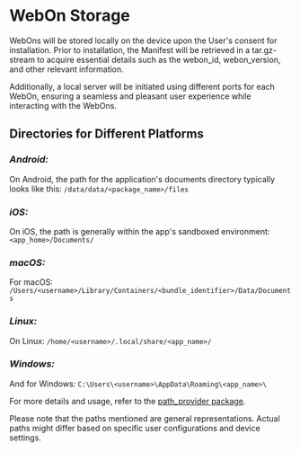 # WebOn Storage

WebOns will be stored locally on the device upon the User's consent for installation. 
Prior to installation, the Manifest will be retrieved in a tar.gz-stream to acquire essential details such as the webon_id, webon_version, and other relevant information.

Additionally, a local server will be initiated using different ports for each WebOn, ensuring a seamless and pleasant user experience while interacting with the WebOns.

## Directories for Different Platforms

### *Android:*
On Android, the path for the application's documents directory typically looks like this:
`/data/data/<package_name>/files`

### *iOS:*
On iOS, the path is generally within the app's sandboxed environment:
`<app_home>/Documents/`

### *macOS:*
For macOS:
`/Users/<username>/Library/Containers/<bundle_identifier>/Data/Documents`

### *Linux:*
On Linux:
`/home/<username>/.local/share/<app_name>/`

### *Windows:*
And for Windows:
`C:\Users\<username>\AppData\Roaming\<app_name>\`

For more details and usage, refer to the [path_provider package](https://pub.dev/packages/path_provider).

Please note that the paths mentioned are general representations. 
Actual paths might differ based on specific user configurations and device settings.
